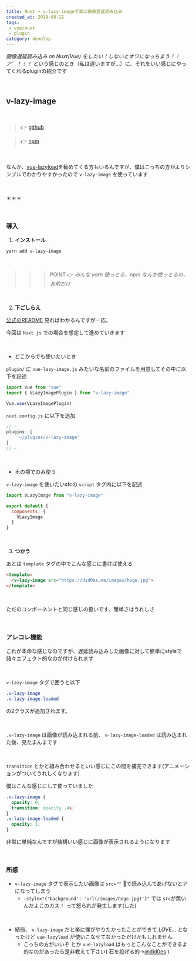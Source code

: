 ```yaml
---
title: Nuxt + v-lazy-imageで楽に画像遅延読み込み
created_at: 2019-08-12
tags:
 - vue/nuxt
 - plugin
category: develop
---
```


*画像遅延読み込み on Nuxt(Vue) をしたい！しないとオワになっちまう！！ア゛！！！* という感じのとき（私は違いますが...）に、それをいい感じにやってくれるpluginの紹介です

<br>

## v-lazy-image

<br>

> 👉 <a target="_blank" href="https://github.com/alexjoverm/v-lazy-image">github</a>

> 👉 <a target="_blank" href="https://www.npmjs.com/package/v-lazy-image">npm</a>

<br>

なんか、<a target="_blank" href="https://github.com/hilongjw/vue-lazyload">vue-lazyload</a>を勧めてくる方もいるんですが、僕はこっちの方がよりシンプルでわかりやすかったので `v-lazy-image` を使っています

<br>

＊＊＊

<br>

### 導入

1. **インストール**

```bash
yarn add v-lazy-image
```

<br>

>>> POINT 👉 *みんな yarn 使っとる、npm なんか使っとるの、お前だけ*

<br>

2. **下ごしらえ**

<a target="_blank" href="https://github.com/alexjoverm/v-lazy-image/blob/master/README.md">公式のREADME</a> 見ればわかるんですが一応。

今回は `Nuxt.js` での場合を想定して進めていきます

<br>

- どこからでも使いたいとき

`plugin/` に `vue-lazy-image.js` みたいな名前のファイルを用意してその中に以下を記述

```javascript
import Vue from "vue"
import { VLazyImagePlugin } from "v-lazy-image"

Vue.use(VLazyImagePlugin)
```

`nuxt.config.js` に以下を追加

```javascript
// ~
plugins: [
    '~/plugins/v-lazy-image'
]
// ~
```

<br>

- その場でのみ使う

`v-lazy-image` を使いたいsfcの `script` タグ内に以下を記述

```javascript
import VLazyImage from "v-lazy-image"

export default {
  components: {
    VLazyImage
  }
}
```

<br>

3. **つかう**

あとは `template` タグの中でこんな感じに書けば使える

```html
<template>
  <v-lazy-image src="https://did0es.me/images/hoge.jpg">
</template>
```

<br>

ただのコンポーネントと同じ感じの扱いです、簡単さはうれしさ

<br>

### アレコレ機能

これが本命な感じなのですが、遅延読み込みした画像に対して簡単にstyleで諸々エフェクト的なのが付けられます

<br>

`v-lazy-image` タグで囲うと以下

```css
.v-lazy-image
.v-lazy-image-loaded
```

の2クラスが追加されます。

<br>

`.v-lazy-image` は画像が読み込まれる前、 `v-lazy-image-loaded` は読み込まれた後、見たまんまです

<br>

 `transition` とかと組み合わせるといい感じにこの間を補完できます(アニメーションがついてうれしくなります)

僕はこんな感じにして使っていました

```css
.v-lazy-image {
  opacity: 0;
  transition: opacity .4s;
}
.v-lazy-image-loaded {
  opacity: 1;
}
```

非常に単純なんですが結構いい感じに画像が表示されるようになります

<br>

### 所感

- `v-lazy-image` タグで表示したい画像は `src=""` で読み込んであげないとアになってしまう
  - `:style="{'background': 'url(/images/hoge.jpg)'}"` では `src`が無いんだよこのカス！ って怒られが発生します(した)

<br>

- 結局、 `v-lazy-image` だと楽に僕がやりたかったことができて *LOVE...* となったけど `vue-lazyload` が使いこなせてなかっただけかもしれません
  - こっちの方がいいぞ とか `vue-lazyload` はもっとこんなことができるよ 的なのがあったら是非教えて下さい( 石を投げる的→<a target="_blank" href="https://twitter.com/did0es">@did0es</a> )

<br>
